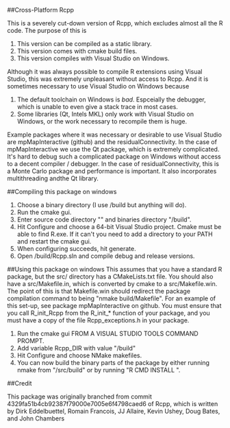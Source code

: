 ##Cross-Platform Rcpp

This is a severely cut-down version of Rcpp, which excludes almost all the R code. The purpose of this is
1. This version can be compiled as a static library.
2. This version comes with cmake build files.
3. This version compiles with Visual Studio on Windows. 

Although it was always possible to compile R extensions using Visual Studio, this was extremely unpleasant without access to Rcpp. And it is sometimes necessary to use Visual Studio on Windows because
1. The default toolchain on Windows is *bad*. Espceially the debugger, which is unable to even give a stack trace in most cases.
2. Some libraries (Qt, Intels MKL) only work with Visual Studio on Windows, or the work necessary to recompile them is huge. 

Example packages where it was necessary or desirable to use Visual Studio are mpMapInteractive (github) and the residualConnectivity. 
In the case of mpMapInteractive we use the Qt package, which is extremely complicated. It's hard to debug such a complicated package on Windows without access to a decent compiler / debugger.
In the case of residualConnectivity, this is a Monte Carlo package and performance is important. It also incorporates multithreading andthe Qt library. 

##Compiling this package on windows

1. Choose a binary directory (I use <RcppRoot>/build but anything will do).
2. Run the cmake gui. 
3. Enter source code directory "<RcppRoot>" and binaries directory "<RcppRoot>/build". 
4. Hit Configure and choose a 64-bit Visual Studio project. Cmake must be able to find R.exe. If it can't you need to add a directory to your PATH and restart the cmake gui. 
5. When configuring succeeds, hit generate. 
6. Open <RcppRoot>/build/Rcpp.sln and compile debug and release versions. 

##Using this package on windows
This assumes that you have a standard R package, but the src/ directory has a CMakeLists.txt file. You should also have a src/Makefile.in, which is converted by cmake to a src/Makefile.win. The point of this is that Makefile.win should redirect the package compilation command to being "nmake build/Makefile". For an example of this set-up, see package mpMapInteractive on github. You must ensure that you call R_init_Rcpp from the R_init_* function of your package, and you must have a copy of the file Rcpp_exceptions.h in your package. 

1. Run the cmake gui FROM A VISUAL STUDIO TOOLS COMMAND PROMPT. 
2. Add variable Rcpp_DIR with value "<RcppRoot>/build"
3. Hit Configure and choose NMake makefiles. 
4. You can now build the binary parts of the package by either running nmake from "<PackageRoot>/src/build" or by running "R CMD INSTALL <PackageRoot>". 

##Credit

This package was originally branched from commit 4329fa51b4cb92387f79000e7005e6f4798caed6 of Rcpp, which is written by Dirk Eddelbuettel, Romain Francois, JJ Allaire, Kevin Ushey, Doug Bates, and John Chambers
